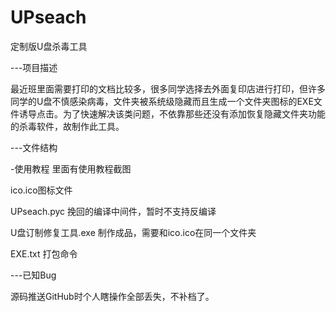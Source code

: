 # UPseach
定制版U盘杀毒工具


---项目描述

最近班里面需要打印的文档比较多，很多同学选择去外面复印店进行打印，但许多同学的U盘不慎感染病毒，文件夹被系统级隐藏而且生成一个文件夹图标的EXE文件诱导点击。为了快速解决该类问题，不依靠那些还没有添加恢复隐藏文件夹功能的杀毒软件，故制作此工具。

---文件结构

-使用教程 里面有使用教程截图

ico.ico图标文件

UPseach.pyc 挽回的编译中间件，暂时不支持反编译

U盘订制修复工具.exe 制作成品，需要和ico.ico在同一个文件夹

EXE.txt 打包命令

---已知Bug

源码推送GitHub时个人瞎操作全部丢失，不补档了。

